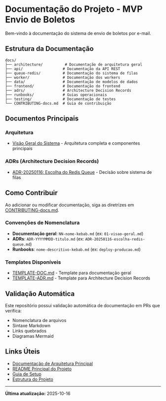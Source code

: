# Documentação do Projeto - MVP Envio de Boletos

Bem-vindo à documentação do sistema de envio de boletos por e-mail.

## Estrutura da Documentação

```
docs/
├── architecture/          # Documentação de arquitetura geral
├── api/                  # Documentação da API REST
├── queue-redis/          # Documentação do sistema de filas
├── worker/               # Documentação dos workers
├── data/                 # Documentação de modelos de dados
├── frontend/             # Documentação do frontend
├── adrs/                 # Architecture Decision Records
├── runbooks/             # Guias operacionais
├── testing/              # Documentação de testes
└── CONTRIBUTING-docs.md  # Guia de contribuição
```

## Documentos Principais

### Arquitetura
- [Visão Geral do Sistema](./architecture/01-visao-geral-sistema.md) - Arquitetura completa e componentes principais

### ADRs (Architecture Decision Records)
- [ADR-20250116: Escolha do Redis Queue](./adrs/ADR-20250116-escolha-redis-queue.md) - Decisão sobre sistema de filas

## Como Contribuir

Ao adicionar ou modificar documentação, siga as diretrizes em [CONTRIBUTING-docs.md](./CONTRIBUTING-docs.md).

### Convenções de Nomenclatura

- **Documentação geral**: `NN-nome-kebab.md` (ex: `01-visao-geral.md`)
- **ADRs**: `ADR-YYYYMMDD-titulo.md` (ex: `ADR-20250116-escolha-redis-queue.md`)
- **Runbooks**: `nome-descritivo-kebab.md` (ex: `deploy-producao.md`)

### Templates Disponíveis

- [TEMPLATE-DOC.md](./TEMPLATE-DOC.md) - Template para documentação geral
- [TEMPLATE-ADR.md](./TEMPLATE-ADR.md) - Template para Architecture Decision Records

## Validação Automática

Este repositório possui validação automática de documentação em PRs que verifica:

- Nomenclatura de arquivos
- Sintaxe Markdown
- Links quebrados
- Diagramas Mermaid

## Links Úteis

- [Documentação de Arquitetura Principal](./00-pacote-documentos-arquitetura-mvp.md)
- [README Principal do Projeto](../README.md)
- [Guia de Setup](../SETUP-CHECKLIST.md)
- [Estrutura do Projeto](../STRUCTURE.md)

---

**Última atualização:** 2025-10-16

